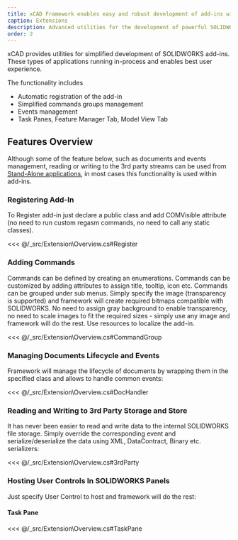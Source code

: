 ```yaml
---
title: xCAD Framework enables easy and robust development of add-ins with SOLIDWORKS API
caption: Extensions
description: Advanced utilities for the development of powerful SOLIDWORKS add-ins using SOLIDWORKS API in .NET (C# and VB.NET). Framework simplifies the creation and maintaining of commands and UI elements.
order: 2
---
```

xCAD provides utilities for simplified development of SOLIDWORKS add-ins. These types of applications running in-process and enables best user experience.

The functionality includes

* Automatic registration of the add-in
* Simplified commands groups management
* Events management
* Task Panes, Feature Manager Tab, Model View Tab

<!--youtube id: IyUkJf7xmLY-->

## Features Overview

Although some of the feature below, such as documents and events management, reading or writing to the 3rd party streams can be used from [Stand-Alone applications](/stand-alone/), in most cases this functionality is used within add-ins.

### Registering Add-In

To Register add-in just declare a public class and add COMVisible attribute (no need to run custom regasm commands, no need to call any static classes).

<<< @/_src/Extension\Overview.cs#Register

### Adding Commands

Commands can be defined by creating an enumerations. Commands can be customized by adding attributes to assign title, tooltip, icon etc. Commands can be grouped under sub menus. Simply specify the image (transparency is supported) and framework will create required bitmaps compatible with SOLIDWORKS. No need to assign gray background to enable transparency, no need to scale images to fit the required sizes - simply use any image and framework will do the rest. Use resources to localize the add-in.

<<< @/_src/Extension\Overview.cs#CommandGroup

### Managing Documents Lifecycle and Events

Framework will manage the lifecycle of documents by wrapping them in the specified class and allows to handle common events:

<<< @/_src/Extension\Overview.cs#DocHandler

### Reading and Writing to 3rd Party Storage and Store

It has never been easier to read and write data to the internal SOLIDWORKS file storage. Simply override the corresponding event and serialize/deserialize the data using XML, DataContract, Binary etc. serializers:

<<< @/_src/Extension\Overview.cs#3rdParty

### Hosting User Controls In SOLIDWORKS Panels

Just specify User Control to host and framework will do the rest:

#### Task Pane

<<< @/_src/Extension\Overview.cs#TaskPane
